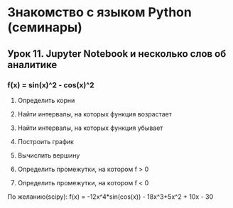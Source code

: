 # Знакомство с языком Python (семинары) 
## Урок 11. Jupyter Notebook и несколько слов об аналитике
### f(x) = sin(x)^2 - cos(x)^2

1. Определить корни

2. Найти интервалы, на которых функция возрастает

3. Найти интервалы, на которых функция убывает

4. Построить график

5. Вычислить вершину

6. Определить промежутки, на котором f > 0

7. Определить промежутки, на котором f < 0

По желанию(scipy):
f(x) = -12x^4*sin(cos(x)) - 18x^3+5x^2 + 10x - 30
